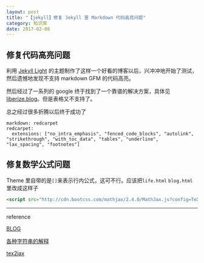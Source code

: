 ```yaml
---
layout: post
title: "【jekyll】修复 Jekyll 里 Markdown 代码高亮问题"
category: 知识库
date: 2017-02-08
---
```


## 修复代码高亮问题

利用 [Jekyll Light](https://github.com/pexcn/Jekyll-Light) 的主题制作了这样一个好看的博客以后，兴冲冲地开始了测试，然后遗憾地发现不支持 markdown GFM 的代码高亮。

然后经过了一系列的 google 终于找到了一个靠谱的解决方案，具体见 [liberize.blog](http://liberize.me/tech/bootstrap-tweaks.html)。但是表格又不支持了。

总之经过很多折腾以后终于成功了

```
markdown: redcarpet
redcarpet:
  extensions: ["no_intra_emphasis", "fenced_code_blocks", "autolink", "strikethrough", "with_toc_data", "tables", "underline", "lax_spacing", "footnotes"]
```
## 修复数学公式问题

Theme 里自带的是`[]`来表示行内公式，这可不行。应该把`life.html` `blog.html`里改成这样子

```html
<script src="http://cdn.bootcss.com/mathjax/2.4.0/MathJax.js?config=TeX-AMS-MML_HTMLorMML"></script><script>MathJax.Hub.Config({tex2jax:{inlineMath: [['$','$']],displayMath: [['$$','$$']],processEscapes: true}});</script>
```
<!-- more -->
-----
reference

[BLOG](http://soranoiseki.com/blog/2015/01/11/post/)

[各种字符串的解释](http://jiangtao92.github.io/jekyll%20%E5%8D%9A%E5%AE%A2%E6%9E%84%E5%BB%BA%E7%AC%94%E8%AE%B0/2014/01/23/markdownredcarpet/)

[tex2jax](http://docs.mathjax.org/en/latest/options/tex2jax.html)

